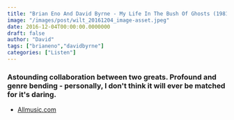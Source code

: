 ```yaml
---
title: "Brian Eno And David Byrne - My Life In The Bush Of Ghosts (1981)"
image: "/images/post/wilt_20161204_image-asset.jpeg"
date: 2016-12-04T00:00:00.0000000
draft: false
author: "David"
tags: ["brianeno","davidbyrne"]
categories: ["Listen"]
---
```

### Astounding collaboration between two greats. Profound and genre bending - personally, I don't think it will ever be matched for it's daring.

-  [Allmusic.com](http://www.allmusic.com/album/my-life-in-the-bush-of-ghosts-mw0000651183)